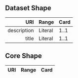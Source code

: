 Dataset Shape
-------------
|         URI | Range   | Card |
| -----------:| ------- | ---- |
| description | Literal | 1..1 |
|       title | Literal | 1..1 |

Core Shape
----------
| URI | Range | Card |
| ---:| ----- | ---- |


